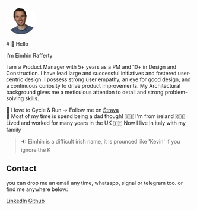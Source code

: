 <link href="style.css" rel="stylesheet">

<p>
    <img src="profile.png" alt="Eimhin Rafferty" style="width: 80px; height: 80px; border-radius: 50%; object-fit: cover;">
</p>
# 👋 Hello

I'm Eimhin Rafferty

I am a Product Manager with 5+ years as a PM and 10+ in Design and Construction. I have lead large and successful initiatives and fostered user-centric design. I possess strong user empathy, an eye for good design, and a continuous curiosity to drive product improvements. My Architectural background gives me a meticulous attention to detail and strong problem-solving skills.

🏃 I love to Cycle & Run -> Follow me on [Strava](https://www.strava.com/athletes/eimhin_rafferty)  
🚸 Most of my time is spend being a dad though!
🇮🇪 I'm from ireland
🇬🇧 Lived and worked for many years in the UK
🇮🇹 Now I live in italy with my family

> 🔉 Eimhin is a difficult irish name, it is prounced like 'Kevin' if you ignore the K

## Contact

you can drop me an email any time, whatsapp, signal or telegram too.
or find me anywhere below:

[LinkedIn](https://www.linkedin.com/eimhin-rafferty) [Github](https://www.github.com/eimhinr)
